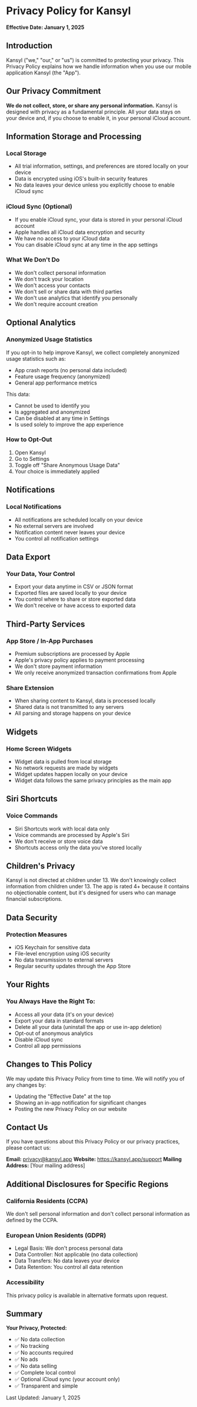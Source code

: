 # Privacy Policy for Kansyl

**Effective Date: January 1, 2025**

## Introduction

Kansyl ("we," "our," or "us") is committed to protecting your privacy. This Privacy Policy explains how we handle information when you use our mobile application Kansyl (the "App").

## Our Privacy Commitment

**We do not collect, store, or share any personal information.** Kansyl is designed with privacy as a fundamental principle. All your data stays on your device and, if you choose to enable it, in your personal iCloud account.

## Information Storage and Processing

### Local Storage
- All trial information, settings, and preferences are stored locally on your device
- Data is encrypted using iOS's built-in security features
- No data leaves your device unless you explicitly choose to enable iCloud sync

### iCloud Sync (Optional)
- If you enable iCloud sync, your data is stored in your personal iCloud account
- Apple handles all iCloud data encryption and security
- We have no access to your iCloud data
- You can disable iCloud sync at any time in the app settings

### What We Don't Do
- We don't collect personal information
- We don't track your location
- We don't access your contacts
- We don't sell or share data with third parties
- We don't use analytics that identify you personally
- We don't require account creation

## Optional Analytics

### Anonymized Usage Statistics
If you opt-in to help improve Kansyl, we collect completely anonymized usage statistics such as:
- App crash reports (no personal data included)
- Feature usage frequency (anonymized)
- General app performance metrics

This data:
- Cannot be used to identify you
- Is aggregated and anonymized
- Can be disabled at any time in Settings
- Is used solely to improve the app experience

### How to Opt-Out
1. Open Kansyl
2. Go to Settings
3. Toggle off "Share Anonymous Usage Data"
4. Your choice is immediately applied

## Notifications

### Local Notifications
- All notifications are scheduled locally on your device
- No external servers are involved
- Notification content never leaves your device
- You control all notification settings

## Data Export

### Your Data, Your Control
- Export your data anytime in CSV or JSON format
- Exported files are saved locally to your device
- You control where to share or store exported data
- We don't receive or have access to exported data

## Third-Party Services

### App Store / In-App Purchases
- Premium subscriptions are processed by Apple
- Apple's privacy policy applies to payment processing
- We don't store payment information
- We only receive anonymized transaction confirmations from Apple

### Share Extension
- When sharing content to Kansyl, data is processed locally
- Shared data is not transmitted to any servers
- All parsing and storage happens on your device

## Widgets

### Home Screen Widgets
- Widget data is pulled from local storage
- No network requests are made by widgets
- Widget updates happen locally on your device
- Widget data follows the same privacy principles as the main app

## Siri Shortcuts

### Voice Commands
- Siri Shortcuts work with local data only
- Voice commands are processed by Apple's Siri
- We don't receive or store voice data
- Shortcuts access only the data you've stored locally

## Children's Privacy

Kansyl is not directed at children under 13. We don't knowingly collect information from children under 13. The app is rated 4+ because it contains no objectionable content, but it's designed for users who can manage financial subscriptions.

## Data Security

### Protection Measures
- iOS Keychain for sensitive data
- File-level encryption using iOS security
- No data transmission to external servers
- Regular security updates through the App Store

## Your Rights

### You Always Have the Right To:
- Access all your data (it's on your device)
- Export your data in standard formats
- Delete all your data (uninstall the app or use in-app deletion)
- Opt-out of anonymous analytics
- Disable iCloud sync
- Control all app permissions

## Changes to This Policy

We may update this Privacy Policy from time to time. We will notify you of any changes by:
- Updating the "Effective Date" at the top
- Showing an in-app notification for significant changes
- Posting the new Privacy Policy on our website

## Contact Us

If you have questions about this Privacy Policy or our privacy practices, please contact us:

**Email:** privacy@kansyl.app
**Website:** https://kansyl.app/support
**Mailing Address:** [Your mailing address]

## Additional Disclosures for Specific Regions

### California Residents (CCPA)
We don't sell personal information and don't collect personal information as defined by the CCPA.

### European Union Residents (GDPR)
- Legal Basis: We don't process personal data
- Data Controller: Not applicable (no data collection)
- Data Transfers: No data leaves your device
- Data Retention: You control all data retention

### Accessibility
This privacy policy is available in alternative formats upon request.

## Summary

**Your Privacy, Protected:**
- ✅ No data collection
- ✅ No tracking
- ✅ No accounts required
- ✅ No ads
- ✅ No data selling
- ✅ Complete local control
- ✅ Optional iCloud sync (your account only)
- ✅ Transparent and simple

Last Updated: January 1, 2025
